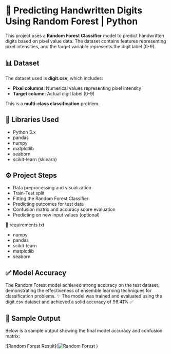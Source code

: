 # 🧠 Predicting Handwritten Digits Using Random Forest | Python

This project uses a **Random Forest Classifier** model to predict handwritten digits based on pixel value data. The dataset contains features representing pixel intensities, and the target variable represents the digit label (0-9).

## 📊 Dataset

The dataset used is **digit.csv**, which includes:
- **Pixel columns**: Numerical values representing pixel intensity
- **Target column**: Actual digit label (0-9)

This is a **multi-class classification** problem.

## 🧰 Libraries Used
- Python 3.x
- pandas
- numpy
- matplotlib
- seaborn
- scikit-learn (sklearn)

## ⚙️ Project Steps
- Data preprocessing and visualization  
- Train-Test split  
- Fitting the Random Forest Classifier  
- Predicting outcomes for test data  
- Confusion matrix and accuracy score evaluation  
- Predicting on new input values (optional)

📃 requirements.txt
- numpy
- pandas
- scikit-learn
- matplotlib
- seaborn


## ✅ Model Accuracy
The Random Forest model achieved strong accuracy on the test dataset, demonstrating the effectiveness of ensemble learning techniques for classification problems.
✨ The model was trained and evaluated using the digit.csv dataset and achieved a solid accuracy of 96.41% ✅

## 📸 Sample Output

Below is a sample output showing the final model accuracy and confusion matrix:

![Random Forest Result](![Random Forest](https://github.com/user-attachments/assets/27aea803-3ac5-4da0-9795-96895a3f36ca)
)

